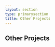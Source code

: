 ```yaml
---
layout: section
type: primarysection
title: Other Projects
---
```


<section class="projects section">
    <div class="section-inner">
        <h2 class="heading">Other Projects</h2>
        <div class="content">
        </div>
    </div>
</section>
